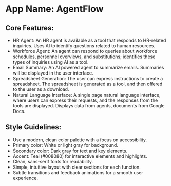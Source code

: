 # **App Name**: AgentFlow

## Core Features:

- HR Agent: An HR agent is available as a tool that responds to HR-related inquiries.  Uses AI to identify questions related to human resources.
- Workforce Agent: An agent can respond to queries about workforce schedules, personnel overviews, and substitutions; identifies these types of inquiries using AI as a tool.
- Email Summary: An AI powered agent to summarize emails. Summaries will be displayed in the user interface.
- Spreadsheet Generation: The user can express instructions to create a spreadsheet. The spreadsheet is generated as a tool, and then offered to the user as a download.
- Natural Language Interface: A single page natural language interface, where users can express their requests, and the responses from the tools are displayed. Displays data from agents, documents from Google Docs.

## Style Guidelines:

- Use a modern, clean color palette with a focus on accessibility.
- Primary color: White or light gray for background.
- Secondary color: Dark gray for text and key elements.
- Accent: Teal (#008080) for interactive elements and highlights.
- Clean, sans-serif fonts for readability.
- Simple, intuitive layout with clear sections for each function.
- Subtle transitions and feedback animations for a smooth user experience.